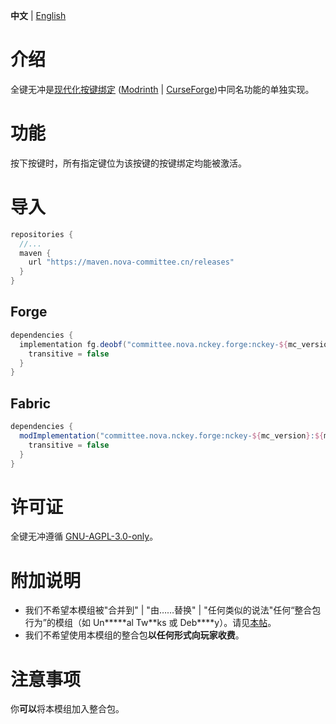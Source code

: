 **中文** | [English](README.md)

# 介绍
全键无冲是[现代化按键绑定](https://github.com/Nova-Committee/ModernKeyBinding) ([Modrinth](https://modrinth.com/mod/modernkeybinding) | [CurseForge](https://www.curseforge.com/minecraft/mc-mods/modern-keybinding))中同名功能的单独实现。

# 功能
按下按键时，所有指定键位为该按键的按键绑定均能被激活。

# 导入
```groovy
repositories {
  //...
  maven {
    url "https://maven.nova-committee.cn/releases"
  }
}
```
## Forge
```groovy
dependencies {
  implementation fg.deobf("committee.nova.nckey.forge:nckey-${mc_version}:${mod_version}") {
    transitive = false
  }
}
```
## Fabric
```groovy
dependencies {
  modImplementation("committee.nova.nckey.forge:nckey-${mc_version}:${mod_version}") {
    transitive = false
  }
}
```
# 许可证
全键无冲遵循 [GNU-AGPL-3.0-only](https://www.gnu.org/licenses/agpl-3.0.html)。

# 附加说明
- 我们不希望本模组被"合并到" | "由……替换" | "任何类似的说法"任何“整合包行为”的模组（如 Un\*\*\*\*\*al Tw\*\*ks 或 Deb\*\*\*\*y）。请见[本帖](https://gist.github.com/fxmorin/9770473614e3e5e0703e44273dab33f7)。
- 我们不希望使用本模组的整合包**以任何形式向玩家收费**。

# 注意事项
你**可以**将本模组加入整合包。
